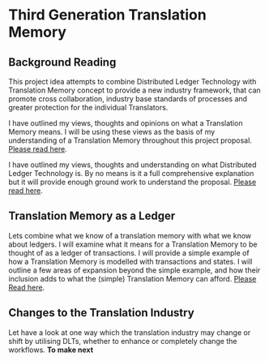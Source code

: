# Third Generation Translation Memory

## Background Reading

This project idea attempts to combine Distributed Ledger Technology with Translation Memory concept to provide a new industry framework, that can promote cross collaboration, industry base standards of processes and greater protection for the individual Translators.

I have outlined my views, thoughts and opinions on what a Translation Memory means. I will be using these views as the basis of my understanding of a Translation Memory throughout this project proposal. [Please read here](./Background/TM "Translation Memory").

I have outlined my views, thoughts and understanding on what Distributed Ledger Technology is. By no means is it a full comprehensive explanation but it will provide enough ground work to understand the proposal. [Please read here](./Background/DLT "Distrubuted Ledger Technology").

## Translation Memory as a Ledger

Lets combine what we know of a translation memory with what we know about ledgers. I will examine what it means for a Translation Memory to be thought of as a ledger of transactions. I will provide a simple example of how a Translation Memory is modelled with transactions and states. I will outline a few areas of expansion beyond the simple example, and how their inclusion adds to what the (simple) Translation Memory can afford. [Please Read here](./TM-with-DLT "Translation Memory as a Ledger").

## Changes to the Translation Industry

Let have a look at one way which the translation industry may change or shift by utilising DLTs, whether to enhance or completely change the workflows. __To make next__
